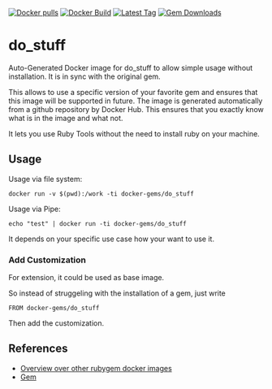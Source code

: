[![Docker pulls](https://img.shields.io/docker/pulls/rubygem/do_stuff.svg)](https://hub.docker.com/r/rubygem/do_stuff/)
[![Docker Build](https://img.shields.io/docker/automated/rubygem/do_stuff.svg)](https://hub.docker.com/r/rubygem/do_stuff/)
[![Latest Tag](https://img.shields.io/github/tag/docker-rubygem/do_stuff.svg)](https://hub.docker.com/r/rubygem/do_stuff/)
[![Gem Downloads](https://img.shields.io/gem/dt/do_stuff.svg)](https://rubygems.org/gems/do_stuff/)
# do_stuff

Auto-Generated Docker image for do_stuff to allow simple usage without installation.
It is in sync with the original gem.

This allows to use a specific version of your favorite gem and ensures that this image will be supported in future.
The image is generated automatically from a github repository by Docker Hub.
This ensures that you exactly know what is in the image and what not.

It lets you use Ruby Tools without the need to install ruby on your machine.

## Usage

Usage via file system:

`docker run -v $(pwd):/work -ti docker-gems/do_stuff`

Usage via Pipe:

`echo "test" | docker run -ti docker-gems/do_stuff`

It depends on your specific use case how your want to use it.

### Add Customization

For extension, it could be used as base image.

So instead of struggeling with the installation of a gem, just write

`FROM docker-gems/do_stuff`

Then add the customization.

## References

 - [Overview over other rubygem docker images](https://github.com/thinkbot/docker-rubygem)
 - [Gem](https://rubygems.org/gems/do_stuff/)
